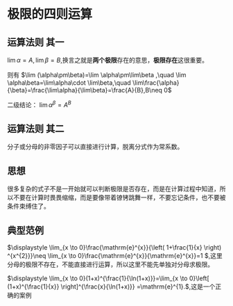 # 极限的四则运算
## 运算法则 其一
$\lim \alpha=A,\lim \beta=B$,换言之就是**两个极限**存在的意思，**极限存在**这很重要。

则有 $\lim (\alpha\pm\beta)=\lim \alpha\pm\lim\beta ,\quad \lim \alpha\beta=\lim\alpha\cdot \lim\beta,\quad \lim\frac{\alpha}{\beta}=\frac{\lim\alpha}{\lim\beta}=\frac{A}{B},B\neq 0$

二级结论： $\lim\alpha^{\beta}=A^{B}$
## 运算法则 其二
分子或分母的非零因子可以直接进行计算，脱离分式作为常系数。

## 思想
很多复杂的式子不是一开始就可以判断极限是否存在，而是在计算过程中知道，所以不要在计算时畏畏缩缩，而是要像带着镣铐跳舞一样，不要忘记条件，也不要被条件束缚住了。

## 典型范例
$\displaystyle \lim_{x \to 0}\frac{\mathrm{e}^{x}}{\left( 1+\frac{1}{x} \right) ^{x^{2}}}\neq \lim_{x \to 0}\frac{\mathrm{e}^{x}}{\mathrm{e}^{x}}=1 $,这里分母的极限不存在，不能直接进行运算，所以这里不能先单独对分母求极限。

$\displaystyle \lim_{x \to 0}(1+x)^{\frac{1}{\ln(1+x)}}=\lim_{x \to 0}\left[ (1+x)^{\frac{1}{x}} \right]^{\frac{x}{\ln(1+x)}} =\mathrm{e}^{1}.$,这是一个正确的案例



